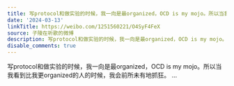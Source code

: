 ```yaml
---
title: 写protocol和做实验的时候，我一向是最organized，OCD is my mojo。所以当我看到比我更organized的人的时候，我会前所未有地抓狂。
date: '2024-03-13'
linkTitle: https://weibo.com/1251560221/O4SyF4FeX
source: 子陵在听歌的微博
description: 写protocol和做实验的时候，我一向是最organized，OCD is my mojo。所以当我看到比我更organized的人的时候，我会前所未有地抓狂。  ...
disable_comments: true
---
```

写protocol和做实验的时候，我一向是最organized，OCD is my mojo。所以当我看到比我更organized的人的时候，我会前所未有地抓狂。  ...